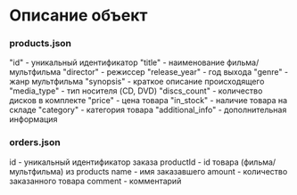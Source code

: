 # Описание объект

### products.json
"id" - уникальный идентификатор
"title" - наименование фильма/мультфильма
"director" - режиссер
"release_year" - год выхода
"genre" - жанр мультфильма
"synopsis" - краткое описание происходящего
"media_type" - тип носителя (CD, DVD)
"discs_count" - количество дисков в комплекте
"price" - цена товара
"in_stock" - наличие товара на складе
"category" - категория товара
"additional_info" - дополнительная информация

### orders.json
id - уникальный идентификатор заказа
productId - id товара (фильма/мультфильма) из products
name - имя заказавшего
amount - количество заказанного товара
comment - комментарий